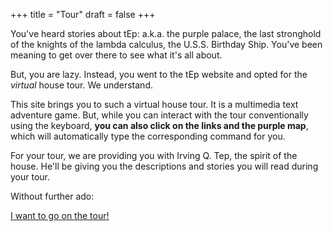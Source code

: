 +++
title = "Tour"
draft = false
+++

You've heard stories about tEp: a.k.a. the purple palace, the last stronghold of the knights of the lambda calculus, the U.S.S. Birthday Ship. You've been meaning to get over there to see what it's all about.

But, you are lazy. Instead, you went to the tEp website and opted for the _virtual_ house tour. We understand.

This site brings you to such a virtual house tour. It is a multimedia text adventure game. But, while you can interact with the tour conventionally using the keyboard, 
__you can also click on the links and the purple map__, which will automatically type the corresponding command for you.

For your tour, we are providing you with Irving Q. Tep, the spirit of the house. He'll be giving you the descriptions and stories you will read during your tour.

Without further ado:

[I want to go on the tour!](http://tour.mit.edu/game/teptour)

